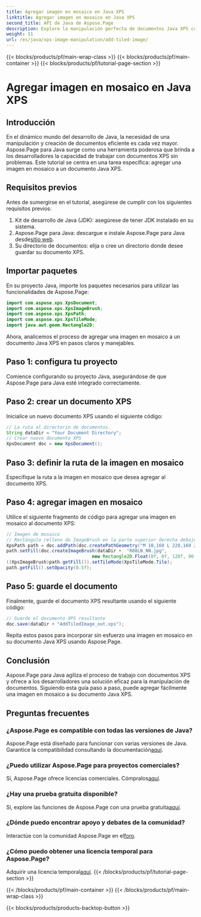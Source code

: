 ```yaml
---
title: Agregar imagen en mosaico en Java XPS
linktitle: Agregar imagen en mosaico en Java XPS
second_title: API de Java de Aspose.Page
description: Explore la manipulación perfecta de documentos Java XPS con Aspose.Page. Aprenda a agregar imágenes en mosaico sin esfuerzo utilizando esta guía paso a paso.
weight: 11
url: /es/java/xps-image-manipulation/add-tiled-image/
---
```


{{< blocks/products/pf/main-wrap-class >}}
{{< blocks/products/pf/main-container >}}
{{< blocks/products/pf/tutorial-page-section >}}

# Agregar imagen en mosaico en Java XPS

## Introducción
En el dinámico mundo del desarrollo de Java, la necesidad de una manipulación y creación de documentos eficiente es cada vez mayor. Aspose.Page para Java surge como una herramienta poderosa que brinda a los desarrolladores la capacidad de trabajar con documentos XPS sin problemas. Este tutorial se centra en una tarea específica: agregar una imagen en mosaico a un documento Java XPS.
## Requisitos previos
Antes de sumergirse en el tutorial, asegúrese de cumplir con los siguientes requisitos previos:
1. Kit de desarrollo de Java (JDK): asegúrese de tener JDK instalado en su sistema.
2.  Aspose.Page para Java: descargue e instale Aspose.Page para Java desde[sitio web](https://releases.aspose.com/page/java/).
3. Su directorio de documentos: elija o cree un directorio donde desee guardar su documento XPS.
## Importar paquetes
En su proyecto Java, importe los paquetes necesarios para utilizar las funcionalidades de Aspose.Page:
```java
import com.aspose.xps.XpsDocument;
import com.aspose.xps.XpsImageBrush;
import com.aspose.xps.XpsPath;
import com.aspose.xps.XpsTileMode;
import java.awt.geom.Rectangle2D;
```
Ahora, analicemos el proceso de agregar una imagen en mosaico a un documento Java XPS en pasos claros y manejables.
## Paso 1: configura tu proyecto
Comience configurando su proyecto Java, asegurándose de que Aspose.Page para Java esté integrado correctamente.
## Paso 2: crear un documento XPS
Inicialice un nuevo documento XPS usando el siguiente código:
```java
// La ruta al directorio de documentos.
String dataDir = "Your Document Directory";
// Crear nuevo documento XPS
XpsDocument doc = new XpsDocument();
```
## Paso 3: definir la ruta de la imagen en mosaico
Especifique la ruta a la imagen en mosaico que desea agregar al documento XPS.
## Paso 4: agregar imagen en mosaico
Utilice el siguiente fragmento de código para agregar una imagen en mosaico al documento XPS:
```java
// Imagen de mosaico
// Rectángulo relleno de ImageBrush en la parte superior derecha debajo
XpsPath path = doc.addPath(doc.createPathGeometry("M 10,160 L 228,160 228,305 10,305"));
path.setFill(doc.createImageBrush(dataDir +  "R08LN_NN.jpg",
                                new Rectangle2D.Float(0f, 0f, 128f, 96f), new Rectangle2D.Float(0f, 0f, 64f, 48f)));
((XpsImageBrush)path.getFill()).setTileMode(XpsTileMode.Tile);
path.getFill().setOpacity(0.5f);
```
## Paso 5: guarde el documento
Finalmente, guarde el documento XPS resultante usando el siguiente código:
```java
// Guarde el documento XPS resultante
doc.save(dataDir + "AddTiledImage_out.xps"); 
```
Repita estos pasos para incorporar sin esfuerzo una imagen en mosaico en su documento Java XPS usando Aspose.Page.
## Conclusión
Aspose.Page para Java agiliza el proceso de trabajo con documentos XPS y ofrece a los desarrolladores una solución eficaz para la manipulación de documentos. Siguiendo esta guía paso a paso, puede agregar fácilmente una imagen en mosaico a su documento Java XPS.

## Preguntas frecuentes
### ¿Aspose.Page es compatible con todas las versiones de Java?
 Aspose.Page está diseñado para funcionar con varias versiones de Java. Garantice la compatibilidad consultando la documentación[aquí](https://reference.aspose.com/page/java/).
### ¿Puedo utilizar Aspose.Page para proyectos comerciales?
Sí, Aspose.Page ofrece licencias comerciales. Cómpralos[aquí](https://purchase.aspose.com/buy).
### ¿Hay una prueba gratuita disponible?
 Sí, explore las funciones de Aspose.Page con una prueba gratuita[aquí](https://releases.aspose.com/).
### ¿Dónde puedo encontrar apoyo y debates de la comunidad?
 Interactúe con la comunidad Aspose.Page en el[foro](https://forum.aspose.com/c/page/39).
### ¿Cómo puedo obtener una licencia temporal para Aspose.Page?
 Adquirir una licencia temporal[aquí](https://purchase.aspose.com/temporary-license/).
{{< /blocks/products/pf/tutorial-page-section >}}

{{< /blocks/products/pf/main-container >}}
{{< /blocks/products/pf/main-wrap-class >}}

{{< blocks/products/products-backtop-button >}}
